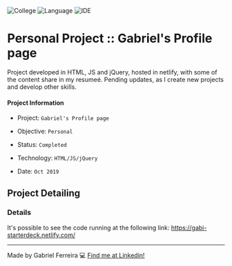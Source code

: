 ![College](https://img.shields.io/badge/Objective-Personal-yellow)
![Language](https://img.shields.io/badge/Language-Javascript_and_jQuery-red)
![IDE](https://img.shields.io/badge/IDE-Sublime-yellow)


# Personal Project :: Gabriel's Profile page
Project developed in HTML, JS and jQuery, hosted in netlify, with some of the content share in my resumeé. Pending updates, as I create new projects and develop other skills.

#### Project Information
- Project: ``Gabriel's Profile page``
&nbsp;

- Objective: ``Personal``
&nbsp;

- Status: ``Completed``
&nbsp;

- Technology: ``HTML/JS/jQuery``
&nbsp;

- Date: ``Oct 2019``
&nbsp;

## Project Detailing
### Details
It's possible to see the code running at the following link: https://gabi-starterdeck.netlify.com/ 


--- 
Made by Gabriel Ferreira :computer: [Find me at Linkedin!](https://www.linkedin.com/in/gabriel-f-sousa/)
